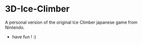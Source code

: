 # 3D-Ice-Climber
A personal version of the original Ice Climber japanese game from Nintendo.

- have fun ! :)
